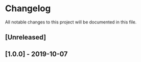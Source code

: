 # Changelog
All notable changes to this project will be documented in this file.

## [Unreleased]

## [1.0.0] - 2019-10-07
